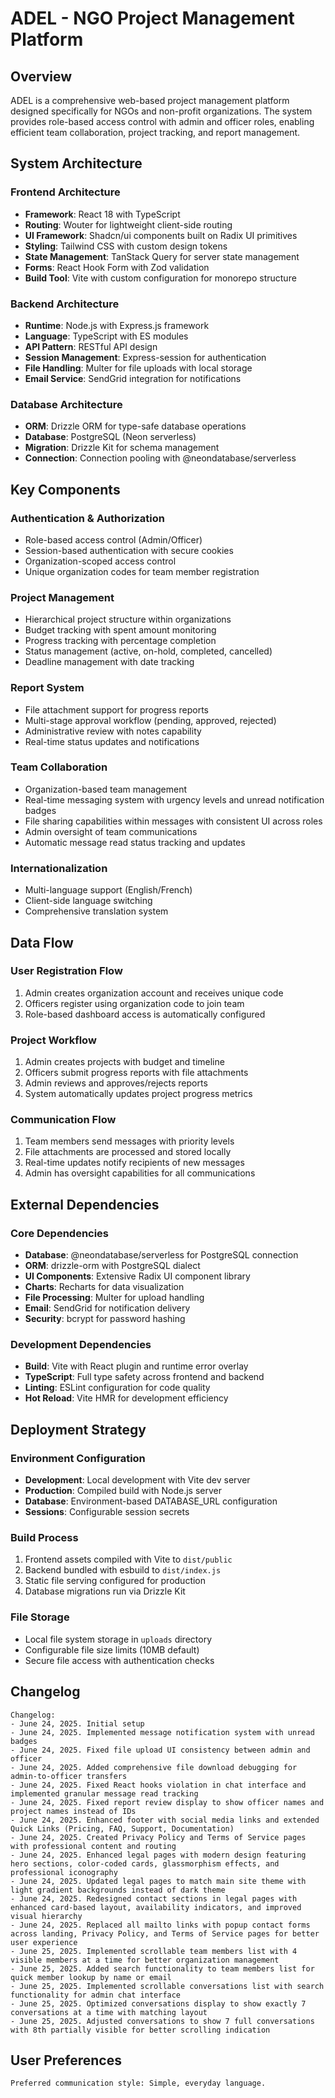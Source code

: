 # ADEL - NGO Project Management Platform

## Overview

ADEL is a comprehensive web-based project management platform designed specifically for NGOs and non-profit organizations. The system provides role-based access control with admin and officer roles, enabling efficient team collaboration, project tracking, and report management.

## System Architecture

### Frontend Architecture
- **Framework**: React 18 with TypeScript
- **Routing**: Wouter for lightweight client-side routing
- **UI Framework**: Shadcn/ui components built on Radix UI primitives
- **Styling**: Tailwind CSS with custom design tokens
- **State Management**: TanStack Query for server state management
- **Forms**: React Hook Form with Zod validation
- **Build Tool**: Vite with custom configuration for monorepo structure

### Backend Architecture
- **Runtime**: Node.js with Express.js framework
- **Language**: TypeScript with ES modules
- **API Pattern**: RESTful API design
- **Session Management**: Express-session for authentication
- **File Handling**: Multer for file uploads with local storage
- **Email Service**: SendGrid integration for notifications

### Database Architecture
- **ORM**: Drizzle ORM for type-safe database operations
- **Database**: PostgreSQL (Neon serverless)
- **Migration**: Drizzle Kit for schema management
- **Connection**: Connection pooling with @neondatabase/serverless

## Key Components

### Authentication & Authorization
- Role-based access control (Admin/Officer)
- Session-based authentication with secure cookies
- Organization-scoped access control
- Unique organization codes for team member registration

### Project Management
- Hierarchical project structure within organizations
- Budget tracking with spent amount monitoring
- Progress tracking with percentage completion
- Status management (active, on-hold, completed, cancelled)
- Deadline management with date tracking

### Report System
- File attachment support for progress reports
- Multi-stage approval workflow (pending, approved, rejected)
- Administrative review with notes capability
- Real-time status updates and notifications

### Team Collaboration
- Organization-based team management
- Real-time messaging system with urgency levels and unread notification badges
- File sharing capabilities within messages with consistent UI across roles
- Admin oversight of team communications
- Automatic message read status tracking and updates

### Internationalization
- Multi-language support (English/French)
- Client-side language switching
- Comprehensive translation system

## Data Flow

### User Registration Flow
1. Admin creates organization account and receives unique code
2. Officers register using organization code to join team
3. Role-based dashboard access is automatically configured

### Project Workflow
1. Admin creates projects with budget and timeline
2. Officers submit progress reports with file attachments
3. Admin reviews and approves/rejects reports
4. System automatically updates project progress metrics

### Communication Flow
1. Team members send messages with priority levels
2. File attachments are processed and stored locally
3. Real-time updates notify recipients of new messages
4. Admin has oversight capabilities for all communications

## External Dependencies

### Core Dependencies
- **Database**: @neondatabase/serverless for PostgreSQL connection
- **ORM**: drizzle-orm with PostgreSQL dialect
- **UI Components**: Extensive Radix UI component library
- **Charts**: Recharts for data visualization
- **File Processing**: Multer for upload handling
- **Email**: SendGrid for notification delivery
- **Security**: bcrypt for password hashing

### Development Dependencies
- **Build**: Vite with React plugin and runtime error overlay
- **TypeScript**: Full type safety across frontend and backend
- **Linting**: ESLint configuration for code quality
- **Hot Reload**: Vite HMR for development efficiency

## Deployment Strategy

### Environment Configuration
- **Development**: Local development with Vite dev server
- **Production**: Compiled build with Node.js server
- **Database**: Environment-based DATABASE_URL configuration
- **Sessions**: Configurable session secrets

### Build Process
1. Frontend assets compiled with Vite to `dist/public`
2. Backend bundled with esbuild to `dist/index.js`
3. Static file serving configured for production
4. Database migrations run via Drizzle Kit

### File Storage
- Local file system storage in `uploads` directory
- Configurable file size limits (10MB default)
- Secure file access with authentication checks

## Changelog
```
Changelog:
- June 24, 2025. Initial setup
- June 24, 2025. Implemented message notification system with unread badges
- June 24, 2025. Fixed file upload UI consistency between admin and officer
- June 24, 2025. Added comprehensive file download debugging for admin-to-officer transfers
- June 24, 2025. Fixed React hooks violation in chat interface and implemented granular message read tracking
- June 24, 2025. Fixed report review display to show officer names and project names instead of IDs
- June 24, 2025. Enhanced footer with social media links and extended Quick Links (Pricing, FAQ, Support, Documentation)
- June 24, 2025. Created Privacy Policy and Terms of Service pages with professional content and routing
- June 24, 2025. Enhanced legal pages with modern design featuring hero sections, color-coded cards, glassmorphism effects, and professional iconography
- June 24, 2025. Updated legal pages to match main site theme with light gradient backgrounds instead of dark theme
- June 24, 2025. Redesigned contact sections in legal pages with enhanced card-based layout, availability indicators, and improved visual hierarchy
- June 24, 2025. Replaced all mailto links with popup contact forms across landing, Privacy Policy, and Terms of Service pages for better user experience
- June 25, 2025. Implemented scrollable team members list with 4 visible members at a time for better organization management
- June 25, 2025. Added search functionality to team members list for quick member lookup by name or email
- June 25, 2025. Implemented scrollable conversations list with search functionality for admin chat interface
- June 25, 2025. Optimized conversations display to show exactly 7 conversations at a time with matching layout
- June 25, 2025. Adjusted conversations to show 7 full conversations with 8th partially visible for better scrolling indication
```

## User Preferences
```
Preferred communication style: Simple, everyday language.
```